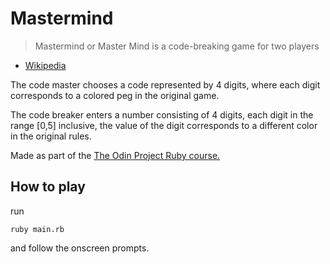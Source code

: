 # Mastermind

> Mastermind or Master Mind is a code-breaking game for two players

- [Wikipedia](https://en.wikipedia.org/wiki/Mastermind_(board_game)) 

The code master chooses a code represented by 4 digits, where each digit corresponds to a colored peg in the original game. 

The code breaker enters a number consisting of 4 digits, each digit in the range [0,5] inclusive, the value of the digit corresponds to a different color in the original rules.

Made as part of the [The Odin Project Ruby course.](https://www.theodinproject.com/lessons/ruby-mastermind)

## How to play

run
    
    ruby main.rb

and follow the onscreen prompts.
